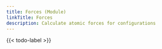 ```yaml
---
title: Forces (Module)
linkTitle: Forces
description: Calculate atomic forces for configurations
---
```


{{< todo-label >}}
